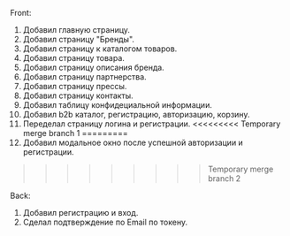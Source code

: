 Front:
1. Добавил главную страницу.
2. Добавил страницу "Бренды".
3. Добавил страницу к каталогом товаров.
4. Добавил страницу товара.
5. Добавил страницу описания бренда.
6. Добавил страницу партнерства.
7. Добавил страницу прессы.
8. Добавил страницу контакты.
9. Добавил таблицу конфидециальной информации.
10. Добавил b2b каталог, регистрацию, авторизацию, корзину.
11. Переделал страницу логина и регистрации.
<<<<<<<<< Temporary merge branch 1
=========
12. Добавил модальное окно после успешной авторизации и регистрации.
>>>>>>>>> Temporary merge branch 2

Back:
1. Добавил регистрацию и вход.
2. Сделал подтверждение по Email по токену.
